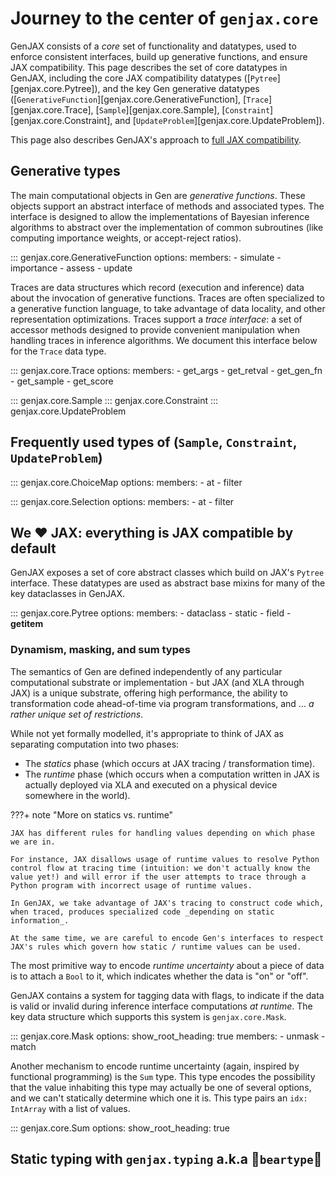 # Journey to the center of `genjax.core`

GenJAX consists of a _core_ set of functionality and datatypes, used to enforce consistent interfaces, build up generative functions, and ensure JAX compatibility. This page describes the set of core datatypes in GenJAX, including the core JAX compatibility datatypes ([`Pytree`][genjax.core.Pytree]), and the key Gen generative datatypes ([`GenerativeFunction`][genjax.core.GenerativeFunction], [`Trace`][genjax.core.Trace], [`Sample`][genjax.core.Sample], [`Constraint`][genjax.core.Constraint], and [`UpdateProblem`][genjax.core.UpdateProblem]).

This page also describes GenJAX's approach to [full JAX compatibility](core.md#we-jax-everything-is-jax-compatible-by-default).

## Generative types

The main computational objects in Gen are _generative functions_. These objects support an abstract interface of methods and associated types. The interface is designed to allow the implementations of Bayesian inference algorithms to abstract over the implementation of common subroutines (like computing importance weights, or accept-reject ratios).

::: genjax.core.GenerativeFunction
    options:
      members:
        - simulate
        - importance
        - assess
        - update

Traces are data structures which record (execution and inference) data about the invocation of generative functions. Traces are often specialized to a generative function language, to take advantage of data locality, and other representation optimizations. Traces support a _trace interface_: a set of accessor methods designed to provide convenient manipulation when handling traces in inference algorithms. We document this interface below for the `Trace` data type.

::: genjax.core.Trace
    options:
      members:
        - get_args
        - get_retval
        - get_gen_fn
        - get_sample
        - get_score

::: genjax.core.Sample
::: genjax.core.Constraint
::: genjax.core.UpdateProblem

## Frequently used types of (`Sample`, `Constraint`, `UpdateProblem`)

::: genjax.core.ChoiceMap
    options:
      members:
        - at
        - filter

::: genjax.core.Selection
    options:
      members:
        - at
        - filter

## We ♥ JAX: everything is JAX compatible by default

GenJAX exposes a set of core abstract classes which build on JAX's `Pytree` interface. These datatypes are used as abstract base mixins for many of the key dataclasses in GenJAX.

::: genjax.core.Pytree
    options:
      members:
        - dataclass
        - static
        - field
        - __getitem__

### Dynamism, masking, and sum types

The semantics of Gen are defined independently of any particular computational substrate or implementation - but JAX (and XLA through JAX) is a unique substrate, offering high performance, the ability to transformation code ahead-of-time via program transformations, and ... _a rather unique set of restrictions_.

While not yet formally modelled, it's appropriate to think of JAX as separating computation into two phases:

* The _statics_ phase (which occurs at JAX tracing / transformation time).
* The _runtime_ phase (which occurs when a computation written in JAX is actually deployed via XLA and executed on a physical device somewhere in the world).

???+ note "More on statics vs. runtime"

    JAX has different rules for handling values depending on which phase we are in.

    For instance, JAX disallows usage of runtime values to resolve Python control flow at tracing time (intuition: we don't actually know the value yet!) and will error if the user attempts to trace through a Python program with incorrect usage of runtime values.

    In GenJAX, we take advantage of JAX's tracing to construct code which, when traced, produces specialized code _depending on static information_.

    At the same time, we are careful to encode Gen's interfaces to respect JAX's rules which govern how static / runtime values can be used.

The most primitive way to encode _runtime uncertainty_ about a piece of data is to attach a `Bool` to it, which indicates whether the data is "on" or "off".

GenJAX contains a system for tagging data with flags, to indicate if the data is valid or invalid during inference interface computations _at runtime_. The key data structure which supports this system is `genjax.core.Mask`.

::: genjax.core.Mask
    options:
        show_root_heading: true
        members:
          - unmask
          - match

Another mechanism to encode runtime uncertainty (again, inspired by functional programming) is the `Sum` type. This type encodes the possibility that the value inhabiting this type may actually be one of several options, and we can't statically determine which one it is. This type pairs an `idx: IntArray` with a list of values.

::: genjax.core.Sum
    options:
        show_root_heading: true

## Static typing with `genjax.typing` a.k.a 🐻`beartype`🐻
